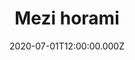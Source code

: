---
title: Mezi horami
status: Published
date: 2020-07-01T12:00:00.000Z
text: |-
  [: Mezi horami, lipka zelená. :]\
  [: zabili Janka, Janíčka , Janka\
  miesto jeleňa :]

  [:Keď ho zabili,zamordovali.:]\
  [: na jeho hrobě,na jeho hrobě\
  kříž postavili :]

  [: Ej křížu křížu, ukřižovaný.:]\
  [: zde leží Janík, Janíček, Janík\
  zamordovaný :]

  [: Tu šla Anička, plakat Janíčka. :]\
  [: hned na hrob padla a viac nevstala\
  dobrá Anička :]
---